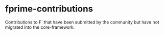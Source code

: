 # fprime-contributions
Contributions to F´ that have been submitted by the community but have not migrated into the core-framework.
